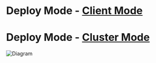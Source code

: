 # Deploy Mode - [Client Mode](https://spark.apache.org/docs/latest/submitting-applications.html)

# Deploy Mode - [Cluster Mode](https://spark.apache.org/docs/2.1.0/cluster-overview.html)
![Diagram](https://spark.apache.org/docs/2.1.0/img/cluster-overview.png) 
